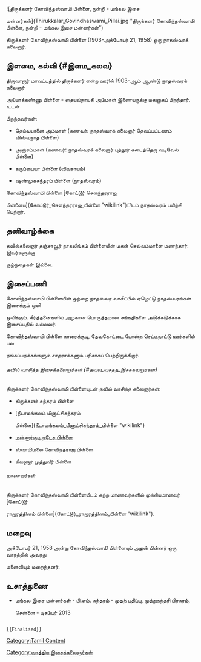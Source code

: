 ![திருக்களர் கோவிந்தஸ்வாமி பிள்ளை, நன்றி - மங்கல இசை
மன்னர்கள்](Thirukkalar_Govindhaswami_Pillai.jpg "திருக்களர் கோவிந்தஸ்வாமி பிள்ளை, நன்றி - மங்கல இசை மன்னர்கள்")
திருக்களர் கோவிந்தஸ்வாமி பிள்ளை (1903-அக்டோபர் 21, 1958) ஒரு நாதஸ்வரக் கலைஞர்.

## இளமை, கல்வி {#இளம_கலவ}

திருவாரூர் மாவட்டத்தில் திருக்களர் என்ற ஊரில் 1903-ஆம் ஆண்டு நாதஸ்வரக் கலைஞர்
அய்யாக்கண்ணு பிள்ளை - தையல்நாயகி அம்மாள் இணையருக்கு மகனாகப் பிறந்தார். உடன்
பிறந்தவர்கள்:

-   தெய்வயானை அம்மாள் (கணவர்: நாதஸ்வரக் கலைஞர் தேவப்பட்டணம் விஸ்வநாத பிள்ளை)
-   அஞ்சம்மாள் (கணவர்: நாதஸ்வரக் கலைஞர் புத்தூர் கடைத்தெரு வடிவேல் பிள்ளை)
-   கருப்பையா பிள்ளை (விவசாயம்)
-   ஷண்முகசுந்தரம் பிள்ளை (நாதஸ்வரம்)

கோவிந்தஸ்வாமி பிள்ளை [கோட்டூர் சௌந்தரராஜ
பிள்ளைய](கோட்டூர்_சௌந்தரராஜ_பிள்ளை "wikilink")ிடம் நாதஸ்வரம் பயிற்சி பெற்றார்.

## தனிவாழ்க்கை

தவில்கலைஞர் தஞ்சாவூர் நாகலிங்கம் பிள்ளையின் மகள் செல்லம்மாளை மணந்தார். இவர்களுக்கு
குழ்ந்தைகள் இல்லை.

## இசைப்பணி

கோவிந்தஸ்வாமி பிள்ளையின் ஒற்றை நாதஸ்வர வாசிப்பில் ஏழெட்டு நாதஸ்வரங்கள் இசைக்கும் ஒலி
ஒலிக்கும். கீர்த்தனைகளில் அழகான பொருத்தமான சங்கதிகளை அடுக்கடுக்காக இசைப்பதில் வல்லவர்.

கோவிந்தஸ்வாமி பிள்ளை காரைக்குடி, தேவகோட்டை போன்ற செட்டிநாட்டு ஊர்களில் பல
தங்கப்பதக்கங்களும் சாதராக்களும் பரிசாகப் பெற்றிருக்கிறார்.

###### தவில் வாசித்த இசைக்கலைஞர்கள் {#தவல_வசதத_இசககலஞரகள}

திருக்களர் கோவிந்தஸ்வாமி பிள்ளையுடன் தவில் வாசித்த கலைஞர்கள்:

-   திருக்களர் சுந்தரம் பிள்ளை
-   [நீடாமங்கலம் மீனாட்சிசுந்தரம்
    பிள்ளை](நீடாமங்கலம்_மீனாட்சிசுந்தரம்_பிள்ளை "wikilink")
-   [மன்னார்குடி நடேச பிள்ளை](மன்னார்குடி_நடேச_பிள்ளை "wikilink")
-   ஸ்வாமிமலை கோவிந்தராஜ பிள்ளை
-   கீவளூர் முத்துவீர் பிள்ளை

###### மாணவர்கள்

திருக்களர் கோவிந்தஸ்வாமி பிள்ளையிடம் கற்ற மாணவர்களில் முக்கியமானவர் [கோட்டூர்
ராஜரத்தினம் பிள்ளை](கோட்டூர்_ராஜரத்தினம்_பிள்ளை "wikilink").

## மறைவு

அக்டோபர் 21, 1958 அன்று கோவிந்தஸ்வாமி பிள்ளையும் அதன் பின்னர் ஒரு வாரத்தில் அவரது
மனைவியும் மறைந்தனர்.

## உசாத்துணை

-   மங்கல இசை மன்னர்கள் - பி.எம். சுந்தரம் - முதற் பதிப்பு, முத்துசுந்தரி பிரசுரம்,
    சென்னை - டிசம்பர் 2013

```{=mediawiki}
{{Finalised}}
```
[Category:Tamil Content](Category:Tamil_Content "wikilink")
[Category:வாத்திய இசைக்கலைஞர்கள்](Category:வாத்திய_இசைக்கலைஞர்கள் "wikilink")
